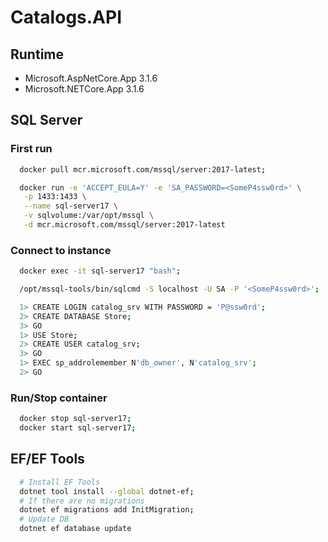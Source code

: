 # Catalogs.API

## Runtime
- Microsoft.AspNetCore.App 3.1.6
- Microsoft.NETCore.App 3.1.6

## SQL Server
### First run
```bash
  docker pull mcr.microsoft.com/mssql/server:2017-latest;

  docker run -e 'ACCEPT_EULA=Y' -e 'SA_PASSWORD=<SomeP4ssw0rd>' \
   -p 1433:1433 \
   --name sql-server17 \
   -v sqlvolume:/var/opt/mssql \
   -d mcr.microsoft.com/mssql/server:2017-latest
```
### Connect to instance
```bash
  docker exec -it sql-server17 "bash";

  /opt/mssql-tools/bin/sqlcmd -S localhost -U SA -P '<SomeP4ssw0rd>';

  1> CREATE LOGIN catalog_srv WITH PASSWORD = 'P@ssw0rd';
  2> CREATE DATABASE Store;
  3> GO
  1> USE Store;
  2> CREATE USER catalog_srv;
  3> GO
  1> EXEC sp_addrolemember N'db_owner', N'catalog_srv';
  2> GO
```
### Run/Stop container
```bash
  docker stop sql-server17;
  docker start sql-server17;
```
## EF/EF Tools
```bash
  # Install EF Tools
  dotnet tool install --global dotnet-ef;
  # If there are no migrations
  dotnet ef migrations add InitMigration;
  # Update DB
  dotnet ef database update
```
